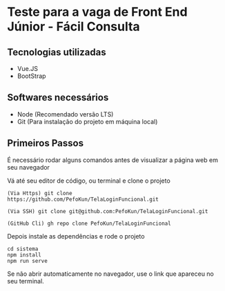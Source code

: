 # Teste para a vaga de Front End Júnior - Fácil Consulta
## Tecnologias utilizadas
 
 - Vue.JS
 - BootStrap 

## Softwares necessários 

- Node (Recomendado versão LTS)
- Git  (Para instalação do projeto em máquina local)

## Primeiros Passos

É necessário rodar alguns comandos antes de visualizar a página web em seu navegador

Vá até seu editor de código, ou terminal e clone o projeto
```
(Via Https) git clone https://github.com/PefoKun/TelaLoginFuncional.git

(Via SSH) git clone git@github.com:PefoKun/TelaLoginFuncional.git

(GitHub Cli) gh repo clone PefoKun/TelaLoginFuncional
```

Depois instale as dependências e rode o projeto
```
cd sistema
npm install
npm run serve
```

Se não abrir automaticamente no navegador, use o link que apareceu no seu terminal.